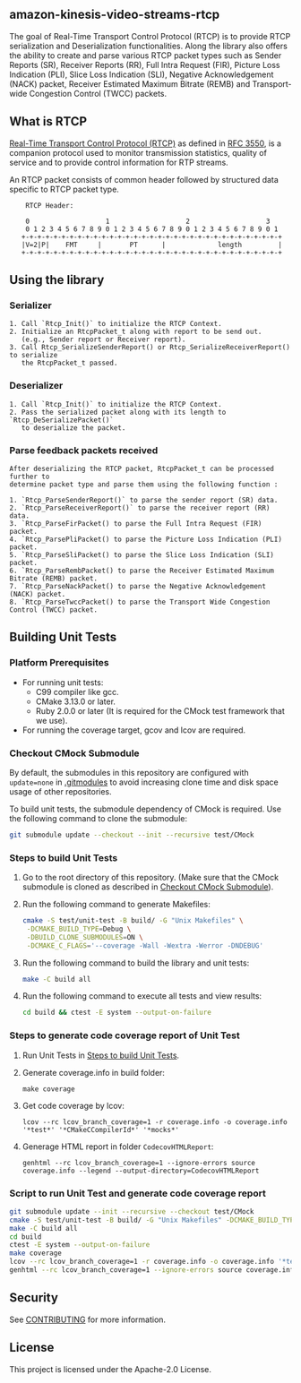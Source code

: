 ## amazon-kinesis-video-streams-rtcp

The goal of Real-Time Transport Control Protocol (RTCP) is to provide
RTCP serialization and Deserialization functionalities. Along the library
also offers the ability to create and parse various RTCP packet types such
as Sender Reports (SR), Receiver Reports (RR), Full Intra Request (FIR), Picture
Loss Indication (PLI), Slice Loss Indication (SLI), Negative Acknowledgement
(NACK) packet, Receiver Estimated Maximum Bitrate (REMB) and Transport-wide
Congestion Control (TWCC) packets.

## What is RTCP

[Real-Time Transport Control Protocol (RTCP)](https://en.wikipedia.org/wiki/RTP_Control_Protocol) as defined in [RFC 3550](https://datatracker.ietf.org/doc/html/rfc3550), is a companion
protocol used to monitor transmission statistics, quality of service and to provide
control information for RTP streams.

An RTCP packet consists of common header followed by structured data specific to RTCP
packet type.

```
    RTCP Header:

    0                   1                   2                   3
    0 1 2 3 4 5 6 7 8 9 0 1 2 3 4 5 6 7 8 9 0 1 2 3 4 5 6 7 8 9 0 1
   +-+-+-+-+-+-+-+-+-+-+-+-+-+-+-+-+-+-+-+-+-+-+-+-+-+-+-+-+-+-+-+-+
   |V=2|P|    FMT     |       PT      |             length         |
   +-+-+-+-+-+-+-+-+-+-+-+-+-+-+-+-+-+-+-+-+-+-+-+-+-+-+-+-+-+-+-+-+

```

## Using the library

### Serializer
    1. Call `Rtcp_Init()` to initialize the RTCP Context.
    2. Initialize an RtcpPacket_t along with report to be send out.
       (e.g., Sender report or Receiver report).
    3. Call Rtcp_SerializeSenderReport() or Rtcp_SerializeReceiverReport() to serialize
       the RtcpPacket_t passed.

### Deserializer
    1. Call `Rtcp_Init()` to initialize the RTCP Context.
    2. Pass the serialized packet along with its length to `Rtcp_DeSerializePacket()`
       to deserialize the packet.

### Parse feedback packets received
    After deserializing the RTCP packet, RtcpPacket_t can be processed further to
    determine packet type and parse them using the following function :

    1. `Rtcp_ParseSenderReport()` to parse the sender report (SR) data.
    2. `Rtcp_ParseReceiverReport()` to parse the receiver report (RR)  data.
    3. `Rtcp_ParseFirPacket() to parse the Full Intra Request (FIR) packet.
    4. `Rtcp_ParsePliPacket() to parse the Picture Loss Indication (PLI) packet.
    5. `Rtcp_ParseSliPacket() to parse the Slice Loss Indication (SLI) packet.
    6. `Rtcp_ParseRembPacket() to parse the Receiver Estimated Maximum Bitrate (REMB) packet.
    7. `Rtcp_ParseNackPacket() to parse the Negative Acknowledgement (NACK) packet.
    8. `Rtcp_ParseTwccPacket() to parse the Transport Wide Congestion Control (TWCC) packet.

## Building Unit Tests

### Platform Prerequisites
- For running unit tests:
    - C99 compiler like gcc.
    - CMake 3.13.0 or later.
    - Ruby 2.0.0 or later (It is required for the CMock test framework that we
      use).
- For running the coverage target, gcov and lcov are required.

### Checkout CMock Submodule
By default, the submodules in this repository are configured with `update=none`
in [.gitmodules](./.gitmodules) to avoid increasing clone time and disk space
usage of other repositories.

To build unit tests, the submodule dependency of CMock is required. Use the
following command to clone the submodule:

```sh
git submodule update --checkout --init --recursive test/CMock
```

### Steps to build Unit Tests
1. Go to the root directory of this repository. (Make sure that the CMock
   submodule is cloned as described in [Checkout CMock Submodule](#checkout-cmock-submodule)).
2. Run the following command to generate Makefiles:

    ```sh
    cmake -S test/unit-test -B build/ -G "Unix Makefiles" \
     -DCMAKE_BUILD_TYPE=Debug \
     -DBUILD_CLONE_SUBMODULES=ON \
     -DCMAKE_C_FLAGS='--coverage -Wall -Wextra -Werror -DNDEBUG'
    ```
3. Run the following command to build the library and unit tests:

    ```sh
    make -C build all
    ```
4. Run the following command to execute all tests and view results:

    ```sh
    cd build && ctest -E system --output-on-failure
    ```

### Steps to generate code coverage report of Unit Test
1. Run Unit Tests in [Steps to build Unit Tests](#steps-to-build-unit-tests).
2. Generate coverage.info in build folder:

    ```
    make coverage
    ```
3. Get code coverage by lcov:

    ```
    lcov --rc lcov_branch_coverage=1 -r coverage.info -o coverage.info '*test*' '*CMakeCCompilerId*' '*mocks*'
    ```
4. Generage HTML report in folder `CodecovHTMLReport`:

    ```
    genhtml --rc lcov_branch_coverage=1 --ignore-errors source coverage.info --legend --output-directory=CodecovHTMLReport
    ```

### Script to run Unit Test and generate code coverage report

```sh
git submodule update --init --recursive --checkout test/CMock
cmake -S test/unit-test -B build/ -G "Unix Makefiles" -DCMAKE_BUILD_TYPE=Debug -DBUILD_CLONE_SUBMODULES=ON -DCMAKE_C_FLAGS='--coverage -Wall -Wextra -Werror -DNDEBUG -DLIBRARY_LOG_LEVEL=LOG_DEBUG'
make -C build all
cd build
ctest -E system --output-on-failure
make coverage
lcov --rc lcov_branch_coverage=1 -r coverage.info -o coverage.info '*test*' '*CMakeCCompilerId*' '*mocks*'
genhtml --rc lcov_branch_coverage=1 --ignore-errors source coverage.info --legend --output-directory=CodecovHTMLReport
```

## Security

See [CONTRIBUTING](CONTRIBUTING.md#security-issue-notifications) for more information.

## License

This project is licensed under the Apache-2.0 License.